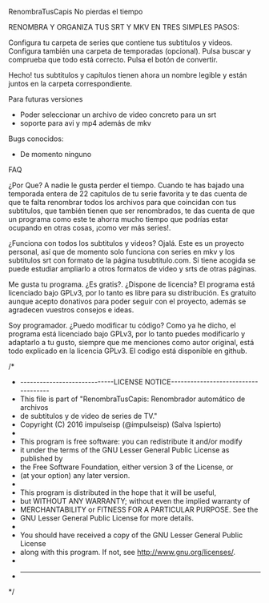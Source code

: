 RenombraTusCapis
No pierdas el tiempo




RENOMBRA Y ORGANIZA TUS SRT Y MKV EN TRES SIMPLES PASOS:

Configura tu carpeta de series que contiene tus subtitulos y videos. Configura también una carpeta de temporadas (opcional).
Pulsa buscar y comprueba que todo está correcto.
Pulsa el botón de convertir.


Hecho! tus subtitulos y capítulos tienen ahora un nombre legible y están juntos en la carpeta correspondiente.


Para futuras versiones

- Poder seleccionar un archivo de video concreto para un srt
- soporte para avi y mp4 además de mkv


Bugs conocidos:

- De momento ninguno





FAQ

¿Por Que?
A nadie le gusta perder el tiempo. Cuando te has bajado una temporada entera de 22 capitulos de tu serie favorita y te das cuenta de que te falta renombrar todos los archivos para que coincidan con tus subtitulos, que también tienen que ser renombrados, te das cuenta de que un programa como este te ahorra mucho tiempo que podrías estar ocupando en otras cosas, ¡como ver más series!.

¿Funciona con todos los subtitulos y videos?
Ojalá. Este es un proyecto personal, así que de momento solo funciona con series en mkv y los subtitulos srt con formato de la página tusubtitulo.com. Si tiene acogida se puede estudiar ampliarlo a otros formatos de video y srts de otras páginas.

Me gusta tu programa. ¿Es gratis?. ¿Dispone de licencia?
El programa está licenciado bajo GPLv3, por lo tanto es libre para su distribución. Es gratuito aunque acepto donativos para poder seguir con el proyecto, además se agradecen vuestros consejos e ideas.

Soy programador. ¿Puedo modificar tu código?
Como ya he dicho, el programa está licenciado bajo GPLv3, por lo tanto puedes modificarlo y adaptarlo a tu gusto, siempre que me menciones como autor original, está todo explicado en la licencia GPLv3. El codigo está disponible en github.















/*
 * -----------------------------LICENSE NOTICE------------------------------------
 * This file is part of "RenombraTusCapis: Renombrador automático de archivos 
 * de subtitulos y de video de series de TV."
 * Copyright (C) 2016 impulseisp (@impulseisp) (Salva Ispierto)
 *
 *  This program is free software: you can redistribute it and/or modify
 *  it under the terms of the GNU Lesser General Public License as published by
 *  the Free Software Foundation, either version 3 of the License, or
 *  (at your option) any later version.
 *  
 *  This program is distributed in the hope that it will be useful,
 *  but WITHOUT ANY WARRANTY; without even the implied warranty of
 *  MERCHANTABILITY or FITNESS FOR A PARTICULAR PURPOSE.  See the
 *  GNU Lesser General Public License for more details.
 *  
 *  You should have received a copy of the GNU Lesser General Public License
 *  along with this program.  If not, see <http://www.gnu.org/licenses/>.
 *  
 * -------------------------------------------------------------------------------  
*/
